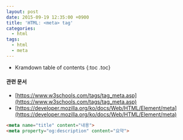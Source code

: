 ```yaml
---
layout: post
date: 2015-09-19 12:35:00 +0900
title: 'HTML: <meta> tag'
categories:
  - html
tags:
  - html
  - meta
---
```


* Kramdown table of contents
{:toc .toc}

#### 관련 문서

- [https://www.w3schools.com/tags/tag_meta.asp](https://www.w3schools.com/tags/tag_meta.asp)
- [https://developer.mozilla.org/ko/docs/Web/HTML/Element/meta](https://developer.mozilla.org/ko/docs/Web/HTML/Element/meta)


```html
<meta name="title" content="내용">
<meta property="og:description" content="요약">
```

